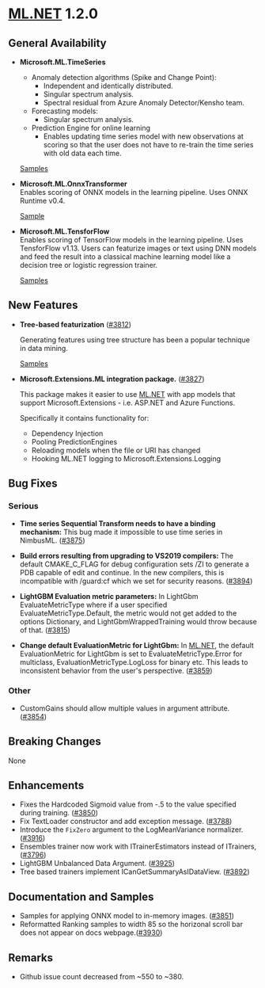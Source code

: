 # [ML.NET](http://dot.net/ml) 1.2.0 
## **General Availability**
- **Microsoft.ML.TimeSeries**  
    - Anomaly detection algorithms (Spike and Change Point):
      - Independent and identically distributed.
      - Singular spectrum analysis.
      - Spectral residual from Azure Anomaly Detector/Kensho team.
    - Forecasting models:
      - Singular spectrum analysis.
    - Prediction Engine for online learning
      - Enables updating time series model with new observations at scoring so that the user does not have to re-train the time series with old data each time.

     [Samples](https://github.com/dotnet/machinelearning/tree/master/docs/samples/Microsoft.ML.Samples/Dynamic/Transforms/TimeSeries)

- **Microsoft.ML.OnnxTransformer**  
   Enables scoring of ONNX models in the learning pipeline. Uses ONNX Runtime v0.4.
      
   [Sample](https://github.com/dotnet/machinelearning/blob/master/docs/samples/Microsoft.ML.Samples/Dynamic/Transforms/ApplyOnnxModel.cs)

- **Microsoft.ML.TensforFlow**  
   Enables scoring of TensorFlow models in the learning pipeline. Uses TensforFlow v1.13. Users can featurize images or text using DNN models and feed the result into a classical machine learning model like a decision tree or logistic regression trainer. 

   [Samples](https://github.com/dotnet/machinelearning/tree/master/docs/samples/Microsoft.ML.Samples/Dynamic/TensorFlow)

## **New Features**
- **Tree-based featurization** ([#3812](https://github.com/dotnet/machinelearning/pull/3812))

  Generating features using tree structure has been a popular technique in data mining.

  [Samples](https://github.com/dotnet/machinelearning/tree/master/docs/samples/Microsoft.ML.Samples/Dynamic/Transforms/TreeFeaturization)

- **Microsoft.Extensions.ML integration package.** ([#3827](https://github.com/dotnet/machinelearning/pull/3827))

    This package makes it easier to use [ML.NET](dot.net/ml) with app models that support Microsoft.Extensions - i.e. ASP.NET and Azure Functions.

    Specifically it contains functionality for:
    - Dependency Injection
    - Pooling PredictionEngines
    - Reloading models when the file or URI has changed
    - Hooking ML.NET logging to Microsoft.Extensions.Logging

## **Bug Fixes**
### Serious
- **Time series Sequential Transform needs to have a binding mechanism:** This bug made it impossible to use time series in NimbusML. ([#3875](https://github.com/dotnet/machinelearning/pull/3875))

- **Build errors resulting from upgrading to VS2019 compilers:** The default CMAKE_C_FLAG for debug configuration sets /ZI to generate a PDB capable of edit and continue. In the new compilers, this is incompatible with /guard:cf which we set for security reasons. ([#3894](https://github.com/dotnet/machinelearning/pull/3894)) 

- **LightGBM Evaluation metric parameters:** In LightGbm EvaluateMetricType where if a user specified EvaluateMetricType.Default, the metric would not get added to the options Dictionary, and LightGbmWrappedTraining would throw because of that. ([#3815](https://github.com/dotnet/machinelearning/pull/3815))

- **Change default EvaluationMetric for LightGbm:** In [ML.NET](dot.net/ml), the default EvaluationMetric for LightGbm is set to EvaluateMetricType.Error for multiclass, EvaluationMetricType.LogLoss for binary etc. This leads to inconsistent behavior from the user's perspective. ([#3859](https://github.com/dotnet/machinelearning/pull/3859))
### Other
- CustomGains should allow multiple values in argument attribute. ([#3854](https://github.com/dotnet/machinelearning/pull/3854))

## **Breaking Changes**
None

## **Enhancements**
- Fixes the Hardcoded Sigmoid value from -.5 to the value specified during training. ([#3850](https://github.com/dotnet/machinelearning/pull/3850))
- Fix TextLoader constructor and add exception message. ([#3788](https://github.com/dotnet/machinelearning/pull/3788))
- Introduce the `FixZero` argument to the LogMeanVariance normalizer. ([#3916](https://github.com/dotnet/machinelearning/pull/3916))
- Ensembles trainer now work with ITrainerEstimators instead of ITrainers, ([#3796](https://github.com/dotnet/machinelearning/pull/3796)) 
- LightGBM Unbalanced Data Argument. ([#3925](https://github.com/dotnet/machinelearning/pull/3925))
- Tree based trainers implement ICanGetSummaryAsIDataView. ([#3892](https://github.com/dotnet/machinelearning/pull/3892))

## **Documentation and Samples**
- Samples for applying ONNX model to in-memory images. ([#3851](https://github.com/dotnet/machinelearning/pull/3851))
- Reformatted Ranking samples to width 85 so the horizonal scroll bar does not appear on docs webpage.([#3930](https://github.com/dotnet/machinelearning/pull/3930))

## **Remarks**
- Github issue count decreased from ~550 to ~380.